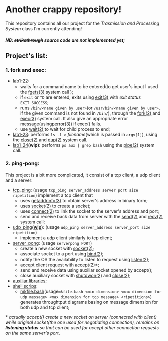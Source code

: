 # Another crappy repository!
This repository contains all our project for the *Trasmission and Processing System* class I'm currently attending!
##### **NB**: ~~strikethrough~~ source code are not implemented yet;

## Project's list:
### 1. fork and exec:
   - [lab1-22](forknexec/lab1_22.c):
     - waits for a command name to be entered(to get user's input I used the [fgets(3)](http://man7.org/linux/man-pages/man3/gets.3.html) system call );
     - if `exit` or `^D` are entered, exits using [exit(3)](http://man7.org/linux/man-pages/man3/exit.3.html) with *exit status* `EXIT_SUCCESS`;
     - runs `/bin/<name given by user>`(or `/usr/bin/<name given by user>`, if the given command is not found in `/bin/`), through the [fork(2)](http://man7.org/linux/man-pages/man2/fork.2.html) and [exec(3)](http://man7.org/linux/man-pages/man3/exec.3.html) system call. It also give an appropriate error message(using[perror(3)](http://man7.org/linux/man-pages/man3/perror.3.html)) if exec() fails.
     - use [wait(2)](http://man7.org/linux/man-pages/man2/waitpid.2.html) to wait for child process to end;
   - [lab1-23](forknexec/lab1_23.c): performs `ls -l >` *filename*(which is passed in `argv[1]`), using the [close(2)](http://man7.org/linux/man-pages/man2/close.2.html) and [dup(2)](http://man7.org/linux/man-pages/man2/dup.2.html) system call.
   - [lab1_24](forknexec/lab1_24.c)**(wip)**: performs `ps aux | grep bash` using the [pipe(2)](http://man7.org/linux/man-pages/man2/pipe.2.html) system call. 

### 2. ping-pong:
This project is a bit more complicated, it consist of a tcp client, a udp client and a server:
- [tcp_ping](pingpong/tcp_ping/tcp_ping.c): (usage `tcp_ping server_address server port size ripetition`)
   implement a tcp client that 
   - uses [getaddrinfo(3)](http://man7.org/linux/man-pages/man3/getaddrinfo.3.html) to obtain server's address in binary form;
   - uses [socket(2)](http://man7.org/linux/man-pages/man2/socket.2.html) to create a socket; 
   - uses [connect(2)](http://man7.org/linux/man-pages/man2/connect.2.html) to link the socket to the server's address and port;
   - send and receive back data from server with the [send(2)](http://man7.org/linux/man-pages/man2/send.2.html) and [recv(2)](http://man7.org/linustrikex/man-pages/man2/recv.2.html) system call;
- [udp_ping](pingpong/udp_ping/udp_ping.c)**([wip](https://github.com/non-sono-bello-ma-patcho/SET_LAB/pull/2))**: (usage `udp_ping server_address server_port size ripetition`)
   - implement a udp client similarly to tcp client;
- [server_pong](pingpong/pongserver/pongserver.c): (usage `serverpong PORT`)
   - create a new socket with [socket(2)](http://man7.org/linux/man-pages/man2/socket.2.html);
   - associate socket to a port using [bind(2)](http://man7.org/linux/man-pages/man2/bind.2.html);
   - notify the OS the availability to listen to request using [listen(2)](http://man7.org/linux/man-pages/man2/listen.2.html);
   - accept client request with [accept(2)](http://man7.org/linux/man-pages/man2/accept.2.html)*;
   - send and receive data using auxiliar socket opened by accept();
   - close auxiliary socket with [shutdwon(2)](http://man7.org/linux/man-pages/man2/shutdown.2.html) and [close(2)](http://man7.org/linux/man-pages/man2/close.2.html);
- [auxiliar libraries](pingpong/pingpong_lib);
- [shell scrips](pingpong/scripts):
   - [mkfile.bash](pingpong/mkfile.bash)(usage`mkfile.bash <min dimension> <max dimension for udp message> <max dimension for tcp message> <ripetitions>`) generates throughtput diagrams basing on message dimension for both udp and tcp client;

\* *actually accept() create a new socket on server (connected with client) while original socket(the one used for negotiating connection), remains on **listening status** so that can be used for accept other connection requests on the same server's port*.
